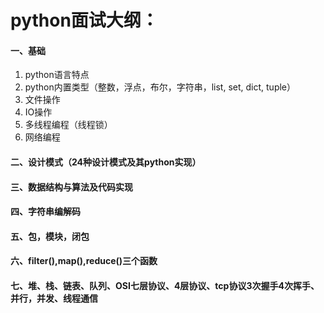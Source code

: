 # python面试大纲：
#### 一、基础
  1. python语言特点 <br>
  2. python内置类型（整数，浮点，布尔，字符串，list, set, dict, tuple）<br>
  3. 文件操作 <br>
  4. IO操作 <br>
  5. 多线程编程（线程锁）<br>
  6. 网络编程 <br>
#### 二、设计模式（24种设计模式及其python实现）
#### 三、数据结构与算法及代码实现
#### 四、字符串编解码
#### 五、包，模块，闭包
#### 六、filter(),map(),reduce()三个函数
#### 七、堆、栈、链表、队列、OSI七层协议、4层协议、tcp协议3次握手4次挥手、并行，并发、线程通信